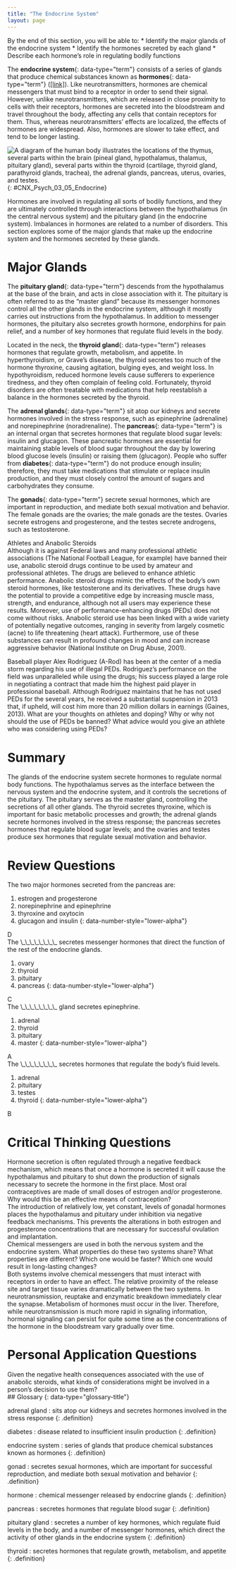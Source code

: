 ```yaml
---
title: "The Endocrine System"
layout: page
---
```



<div data-type="abstract" markdown="1">
By the end of this section, you will be able to:
* Identify the major glands of the endocrine system
* Identify the hormones secreted by each gland
* Describe each hormone’s role in regulating bodily functions

</div>

The **endocrine system**{: data-type="term"} consists of a series of glands that produce chemical substances known as **hormones**{: data-type="term"} ([\[link\]](#CNX_Psych_03_05_Endocrine)). Like neurotransmitters, hormones are chemical messengers that must bind to a receptor in order to send their signal. However, unlike neurotransmitters, which are released in close proximity to cells with their receptors, hormones are secreted into the bloodstream and travel throughout the body, affecting any cells that contain receptors for them. Thus, whereas neurotransmitters’ effects are localized, the effects of hormones are widespread. Also, hormones are slower to take effect, and tend to be longer lasting.

![A diagram of the human body illustrates the locations of the thymus, several parts within the brain (pineal gland, hypothalamus, thalamus, pituitary gland), several parts within the thyroid (cartilage, thyroid gland, parathyroid glands, trachea), the adrenal glands, pancreas, uterus, ovaries, and testes.](../resources/CNX_Psych_03_05_Endocrine.jpg "The major glands of the endocrine system are shown."){: #CNX_Psych_03_05_Endocrine}

Hormones are involved in regulating all sorts of bodily functions, and they are ultimately controlled through interactions between the hypothalamus (in the central nervous system) and the pituitary gland (in the endocrine system). Imbalances in hormones are related to a number of disorders. This section explores some of the major glands that make up the endocrine system and the hormones secreted by these glands.

# Major Glands

The **pituitary gland**{: data-type="term"} descends from the hypothalamus at the base of the brain, and acts in close association with it. The pituitary is often referred to as the “master gland” because its messenger hormones control all the other glands in the endocrine system, although it mostly carries out instructions from the hypothalamus. In addition to messenger hormones, the pituitary also secretes growth hormone, endorphins for pain relief, and a number of key hormones that regulate fluid levels in the body.

Located in the neck, the **thyroid gland**{: data-type="term"} releases hormones that regulate growth, metabolism, and appetite. In hyperthyroidism, or Grave’s disease, the thyroid secretes too much of the hormone thyroxine, causing agitation, bulging eyes, and weight loss. In hypothyroidism, reduced hormone levels cause sufferers to experience tiredness, and they often complain of feeling cold. Fortunately, thyroid disorders are often treatable with medications that help reestablish a balance in the hormones secreted by the thyroid.

The **adrenal glands**{: data-type="term"} sit atop our kidneys and secrete hormones involved in the stress response, such as epinephrine (adrenaline) and norepinephrine (noradrenaline). The **pancreas**{: data-type="term"} is an internal organ that secretes hormones that regulate blood sugar levels: insulin and glucagon. These pancreatic hormones are essential for maintaining stable levels of blood sugar throughout the day by lowering blood glucose levels (insulin) or raising them (glucagon). People who suffer from **diabetes**{: data-type="term"} do not produce enough insulin; therefore, they must take medications that stimulate or replace insulin production, and they must closely control the amount of sugars and carbohydrates they consume.

The **gonads**{: data-type="term"} secrete sexual hormones, which are important in reproduction, and mediate both sexual motivation and behavior. The female gonads are the ovaries; the male gonads are the testes. Ovaries secrete estrogens and progesterone, and the testes secrete androgens, such as testosterone.

<div data-type="note" data-has-label="true" class="note psychology dig-deeper" data-label="Dig Deeper" markdown="1">
<div data-type="title" class="title">
Athletes and Anabolic Steroids
</div>
Although it is against Federal laws and many professional athletic associations (The National Football League, for example) have banned their use, anabolic steroid drugs continue to be used by amateur and professional athletes. The drugs are believed to enhance athletic performance. Anabolic steroid drugs mimic the effects of the body’s own steroid hormones, like testosterone and its derivatives. These drugs have the potential to provide a competitive edge by increasing muscle mass, strength, and endurance, although not all users may experience these results. Moreover, use of performance-enhancing drugs (PEDs) does not come without risks. Anabolic steroid use has been linked with a wide variety of potentially negative outcomes, ranging in severity from largely cosmetic (acne) to life threatening (heart attack). Furthermore, use of these substances can result in profound changes in mood and can increase aggressive behavior (National Institute on Drug Abuse, 2001).

Baseball player Alex Rodriguez (A-Rod) has been at the center of a media storm regarding his use of illegal PEDs. Rodriguez’s performance on the field was unparalleled while using the drugs; his success played a large role in negotiating a contract that made him the highest paid player in professional baseball. Although Rodriguez maintains that he has not used PEDs for the several years, he received a substantial suspension in 2013 that, if upheld, will cost him more than 20 million dollars in earnings (Gaines, 2013). What are your thoughts on athletes and doping? Why or why not should the use of PEDs be banned? What advice would you give an athlete who was considering using PEDs?

</div>

# Summary

The glands of the endocrine system secrete hormones to regulate normal body functions. The hypothalamus serves as the interface between the nervous system and the endocrine system, and it controls the secretions of the pituitary. The pituitary serves as the master gland, controlling the secretions of all other glands. The thyroid secretes thyroxine, which is important for basic metabolic processes and growth; the adrenal glands secrete hormones involved in the stress response; the pancreas secretes hormones that regulate blood sugar levels; and the ovaries and testes produce sex hormones that regulate sexual motivation and behavior.

# Review Questions

<div data-type="exercise" class="exercise">
<div data-type="problem" class="problem" markdown="1">
The two major hormones secreted from the pancreas are:

1.  estrogen and progesterone
2.  norepinephrine and epinephrine
3.  thyroxine and oxytocin
4.  glucagon and insulin
{: data-number-style="lower-alpha"}

</div>
<div data-type="solution" class="solution" markdown="1">
D

</div>
</div>

<div data-type="exercise" class="exercise">
<div data-type="problem" class="problem" markdown="1">
The \_\_\_\_\_\_\_\_ secretes messenger hormones that direct the function of the rest of the endocrine glands.

1.  ovary
2.  thyroid
3.  pituitary
4.  pancreas
{: data-number-style="lower-alpha"}

</div>
<div data-type="solution" class="solution" markdown="1">
C

</div>
</div>

<div data-type="exercise" class="exercise">
<div data-type="problem" class="problem" markdown="1">
The \_\_\_\_\_\_\_\_ gland secretes epinephrine.

1.  adrenal
2.  thyroid
3.  pituitary
4.  master
{: data-number-style="lower-alpha"}

</div>
<div data-type="solution" class="solution" markdown="1">
A

</div>
</div>

<div data-type="exercise" class="exercise">
<div data-type="problem" class="problem" markdown="1">
The \_\_\_\_\_\_\_\_ secretes hormones that regulate the body’s fluid levels.

1.  adrenal
2.  pituitary
3.  testes
4.  thyroid
{: data-number-style="lower-alpha"}

</div>
<div data-type="solution" class="solution" markdown="1">
B

</div>
</div>

# Critical Thinking Questions

<div data-type="exercise" class="exercise">
<div data-type="problem" class="problem" markdown="1">
Hormone secretion is often regulated through a negative feedback mechanism, which means that once a hormone is secreted it will cause the hypothalamus and pituitary to shut down the production of signals necessary to secrete the hormone in the first place. Most oral contraceptives are made of small doses of estrogen and/or progesterone. Why would this be an effective means of contraception?

</div>
<div data-type="solution" class="solution" markdown="1">
The introduction of relatively low, yet constant, levels of gonadal hormones places the hypothalamus and pituitary under inhibition via negative feedback mechanisms. This prevents the alterations in both estrogen and progesterone concentrations that are necessary for successful ovulation and implantation.

</div>
</div>

<div data-type="exercise" class="exercise">
<div data-type="problem" class="problem" markdown="1">
Chemical messengers are used in both the nervous system and the endocrine system. What properties do these two systems share? What properties are different? Which one would be faster? Which one would result in long-lasting changes?

</div>
<div data-type="solution" class="solution" markdown="1">
Both systems involve chemical messengers that must interact with receptors in order to have an effect. The relative proximity of the release site and target tissue varies dramatically between the two systems. In neurotransmission, reuptake and enzymatic breakdown immediately clear the synapse. Metabolism of hormones must occur in the liver. Therefore, while neurotransmission is much more rapid in signaling information, hormonal signaling can persist for quite some time as the concentrations of the hormone in the bloodstream vary gradually over time.

</div>
</div>

# Personal Application Questions

<div data-type="exercise" class="exercise">
<div data-type="problem" class="problem" markdown="1">
Given the negative health consequences associated with the use of anabolic steroids, what kinds of considerations might be involved in a person’s decision to use them?

</div>
</div>

<div data-type="glossary" markdown="1">
## Glossary
{: data-type="glossary-title"}

adrenal gland
: sits atop our kidneys and secretes hormones involved in the stress response
{: .definition}

diabetes
: disease related to insufficient insulin production
{: .definition}

endocrine system
: series of glands that produce chemical substances known as hormones
{: .definition}

gonad
: secretes sexual hormones, which are important for successful reproduction, and mediate both sexual motivation and behavior
{: .definition}

hormone
: chemical messenger released by endocrine glands
{: .definition}

pancreas
: secretes hormones that regulate blood sugar
{: .definition}

pituitary gland
: secretes a number of key hormones, which regulate fluid levels in the body, and a number of messenger hormones, which direct the activity of other glands in the endocrine system
{: .definition}

thyroid
: secretes hormones that regulate growth, metabolism, and appetite
{: .definition}

</div>

